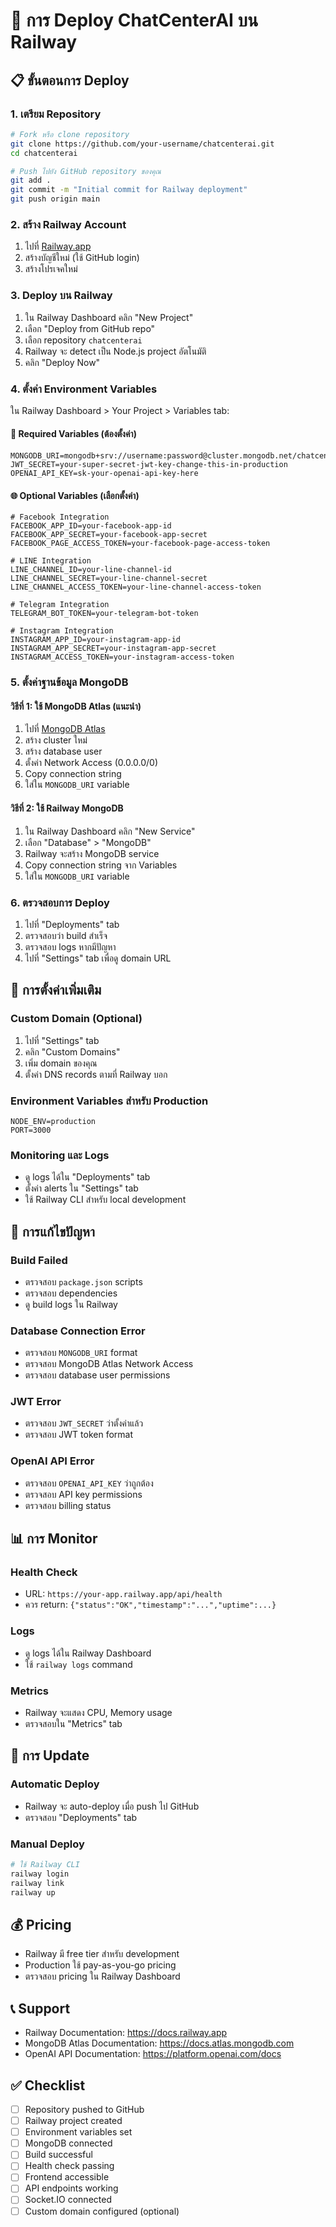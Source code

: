 # 🚀 การ Deploy ChatCenterAI บน Railway

## 📋 ขั้นตอนการ Deploy

### 1. เตรียม Repository
```bash
# Fork หรือ clone repository
git clone https://github.com/your-username/chatcenterai.git
cd chatcenterai

# Push ไปยัง GitHub repository ของคุณ
git add .
git commit -m "Initial commit for Railway deployment"
git push origin main
```

### 2. สร้าง Railway Account
1. ไปที่ [Railway.app](https://railway.app)
2. สร้างบัญชีใหม่ (ใช้ GitHub login)
3. สร้างโปรเจคใหม่

### 3. Deploy บน Railway
1. ใน Railway Dashboard คลิก "New Project"
2. เลือก "Deploy from GitHub repo"
3. เลือก repository `chatcenterai`
4. Railway จะ detect เป็น Node.js project อัตโนมัติ
5. คลิก "Deploy Now"

### 4. ตั้งค่า Environment Variables

ใน Railway Dashboard > Your Project > Variables tab:

#### 🔐 Required Variables (ต้องตั้งค่า)
```
MONGODB_URI=mongodb+srv://username:password@cluster.mongodb.net/chatcenterai
JWT_SECRET=your-super-secret-jwt-key-change-this-in-production
OPENAI_API_KEY=sk-your-openai-api-key-here
```

#### 🌐 Optional Variables (เลือกตั้งค่า)
```
# Facebook Integration
FACEBOOK_APP_ID=your-facebook-app-id
FACEBOOK_APP_SECRET=your-facebook-app-secret
FACEBOOK_PAGE_ACCESS_TOKEN=your-facebook-page-access-token

# LINE Integration
LINE_CHANNEL_ID=your-line-channel-id
LINE_CHANNEL_SECRET=your-line-channel-secret
LINE_CHANNEL_ACCESS_TOKEN=your-line-channel-access-token

# Telegram Integration
TELEGRAM_BOT_TOKEN=your-telegram-bot-token

# Instagram Integration
INSTAGRAM_APP_ID=your-instagram-app-id
INSTAGRAM_APP_SECRET=your-instagram-app-secret
INSTAGRAM_ACCESS_TOKEN=your-instagram-access-token
```

### 5. ตั้งค่าฐานข้อมูล MongoDB

#### วิธีที่ 1: ใช้ MongoDB Atlas (แนะนำ)
1. ไปที่ [MongoDB Atlas](https://cloud.mongodb.com)
2. สร้าง cluster ใหม่
3. สร้าง database user
4. ตั้งค่า Network Access (0.0.0.0/0)
5. Copy connection string
6. ใส่ใน `MONGODB_URI` variable

#### วิธีที่ 2: ใช้ Railway MongoDB
1. ใน Railway Dashboard คลิก "New Service"
2. เลือก "Database" > "MongoDB"
3. Railway จะสร้าง MongoDB service
4. Copy connection string จาก Variables
5. ใส่ใน `MONGODB_URI` variable

### 6. ตรวจสอบการ Deploy
1. ไปที่ "Deployments" tab
2. ตรวจสอบว่า build สำเร็จ
3. ตรวจสอบ logs หากมีปัญหา
4. ไปที่ "Settings" tab เพื่อดู domain URL

## 🔧 การตั้งค่าเพิ่มเติม

### Custom Domain (Optional)
1. ไปที่ "Settings" tab
2. คลิก "Custom Domains"
3. เพิ่ม domain ของคุณ
4. ตั้งค่า DNS records ตามที่ Railway บอก

### Environment Variables สำหรับ Production
```
NODE_ENV=production
PORT=3000
```

### Monitoring และ Logs
- ดู logs ได้ใน "Deployments" tab
- ตั้งค่า alerts ใน "Settings" tab
- ใช้ Railway CLI สำหรับ local development

## 🚨 การแก้ไขปัญหา

### Build Failed
- ตรวจสอบ `package.json` scripts
- ตรวจสอบ dependencies
- ดู build logs ใน Railway

### Database Connection Error
- ตรวจสอบ `MONGODB_URI` format
- ตรวจสอบ MongoDB Atlas Network Access
- ตรวจสอบ database user permissions

### JWT Error
- ตรวจสอบ `JWT_SECRET` ว่าตั้งค่าแล้ว
- ตรวจสอบ JWT token format

### OpenAI API Error
- ตรวจสอบ `OPENAI_API_KEY` ว่าถูกต้อง
- ตรวจสอบ API key permissions
- ตรวจสอบ billing status

## 📊 การ Monitor

### Health Check
- URL: `https://your-app.railway.app/api/health`
- ควร return: `{"status":"OK","timestamp":"...","uptime":...}`

### Logs
- ดู logs ได้ใน Railway Dashboard
- ใช้ `railway logs` command

### Metrics
- Railway จะแสดง CPU, Memory usage
- ตรวจสอบใน "Metrics" tab

## 🔄 การ Update

### Automatic Deploy
- Railway จะ auto-deploy เมื่อ push ไป GitHub
- ตรวจสอบ "Deployments" tab

### Manual Deploy
```bash
# ใช้ Railway CLI
railway login
railway link
railway up
```

## 💰 Pricing

- Railway มี free tier สำหรับ development
- Production ใช้ pay-as-you-go pricing
- ตรวจสอบ pricing ใน Railway Dashboard

## 📞 Support

- Railway Documentation: https://docs.railway.app
- MongoDB Atlas Documentation: https://docs.atlas.mongodb.com
- OpenAI API Documentation: https://platform.openai.com/docs

## ✅ Checklist

- [ ] Repository pushed to GitHub
- [ ] Railway project created
- [ ] Environment variables set
- [ ] MongoDB connected
- [ ] Build successful
- [ ] Health check passing
- [ ] Frontend accessible
- [ ] API endpoints working
- [ ] Socket.IO connected
- [ ] Custom domain configured (optional)
